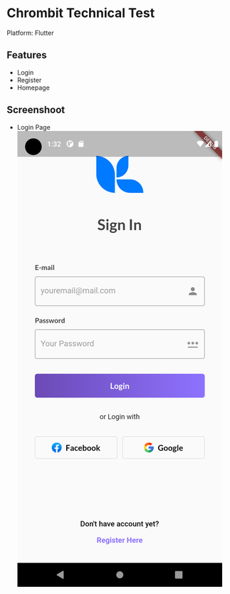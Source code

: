 # Chrombit Technical Test
Platform: Flutter

## Features

- Login
- Register
- Homepage
 
## Screenshoot
- Login Page
  ![alt text](https://github.com/daniesalim304/TechnicalTestForChrombit/blob/main/assets/screenshoot/Login.png)
